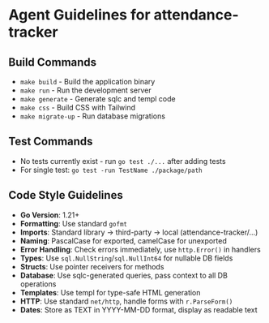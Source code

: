 # Agent Guidelines for attendance-tracker

## Build Commands
- `make build` - Build the application binary
- `make run` - Run the development server
- `make generate` - Generate sqlc and templ code
- `make css` - Build CSS with Tailwind
- `make migrate-up` - Run database migrations

## Test Commands
- No tests currently exist - run `go test ./...` after adding tests
- For single test: `go test -run TestName ./package/path`

## Code Style Guidelines
- **Go Version**: 1.21+
- **Formatting**: Use standard `gofmt`
- **Imports**: Standard library → third-party → local (attendance-tracker/...)
- **Naming**: PascalCase for exported, camelCase for unexported
- **Error Handling**: Check errors immediately, use `http.Error()` in handlers
- **Types**: Use `sql.NullString`/`sql.NullInt64` for nullable DB fields
- **Structs**: Use pointer receivers for methods
- **Database**: Use sqlc-generated queries, pass context to all DB operations
- **Templates**: Use templ for type-safe HTML generation
- **HTTP**: Use standard `net/http`, handle forms with `r.ParseForm()`
- **Dates**: Store as TEXT in YYYY-MM-DD format, display as readable text